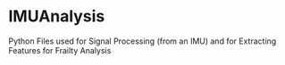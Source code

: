 # IMUAnalysis

Python Files used for Signal Processing (from an IMU) and for Extracting Features for Frailty Analysis
